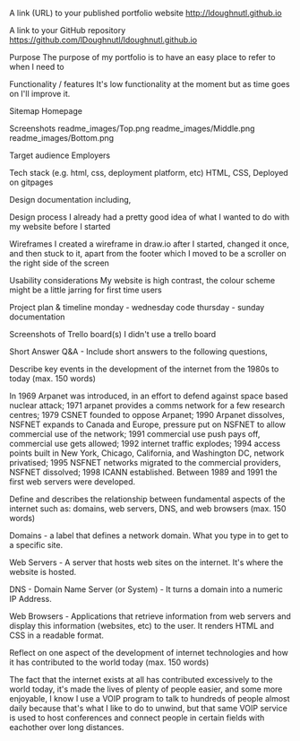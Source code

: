 A link (URL) to your published portfolio website
http://ldoughnutl.github.io

A link to your GitHub repository
https://github.com/lDoughnutl/ldoughnutl.github.io

Purpose
The purpose of my portfolio is to have an easy place to refer to when I need to 

Functionality / features
It's low functionality at the moment but as time goes on I'll improve it.

Sitemap
Homepage

Screenshots
readme_images/Top.png
readme_images/Middle.png
readme_images/Bottom.png

Target audience
Employers

Tech stack (e.g. html, css, deployment platform, etc)
HTML, CSS, Deployed on gitpages

Design documentation including,


Design process
I already had a pretty good idea of what I wanted to do with my website before I started

Wireframes
I created a wireframe in draw.io after I started, changed it once, and then stuck to it, apart from the footer which I moved to be a scroller on the right side of the screen

Usability considerations
My website is high contrast, the colour scheme might be a little jarring for first time users

Project plan & timeline
monday - wednesday code
thursday - sunday documentation

Screenshots of Trello board(s)
I didn't use a trello board

Short Answer Q&A - Include short answers to the following questions,


Describe key events in the development of the internet from the 1980s to today (max. 150 words)

In 1969 Arpanet was introduced, in an effort to defend against space based nuclear attack; 1971 arpanet provides a comms network for a few research centres; 1979 CSNET founded to oppose Arpanet; 1990 Arpanet dissolves, NSFNET expands to Canada and Europe, pressure put on NSFNET to allow commercial use of the network; 1991 commercial use push pays off, commercial use gets allowed; 1992 internet traffic explodes; 1994 access points built in New York, Chicago, California, and Washington DC, network privatised; 1995 NSFNET networks migrated to the commercial providers, NSFNET dissolved; 1998 ICANN established. Between 1989 and 1991 the first web servers were developed.

Define and describes the relationship between fundamental aspects of the internet such as: domains, web servers, DNS, and web browsers (max. 150 words)

Domains - a label that defines a network domain. What you type in to get to a specific site.

Web Servers - A server that hosts web sites on the internet. It's where the website is hosted.

DNS - Domain Name Server (or System) - It turns a domain into a numeric IP Address.

Web Browsers - Applications that retrieve information from web servers and display this information (websites, etc) to the user. It renders HTML and CSS in a readable format.

Reflect on one aspect of the development of internet technologies and how it has contributed to the world today (max. 150 words)

The fact that the internet exists at all has contributed excessively to the world today, it's made the lives of plenty of people easier, and some more enjoyable, I know I use a VOIP program to talk to hundreds of people almost daily because that's what I like to do to unwind, but that same VOIP service is used to host conferences and connect people in certain fields with eachother over long distances.